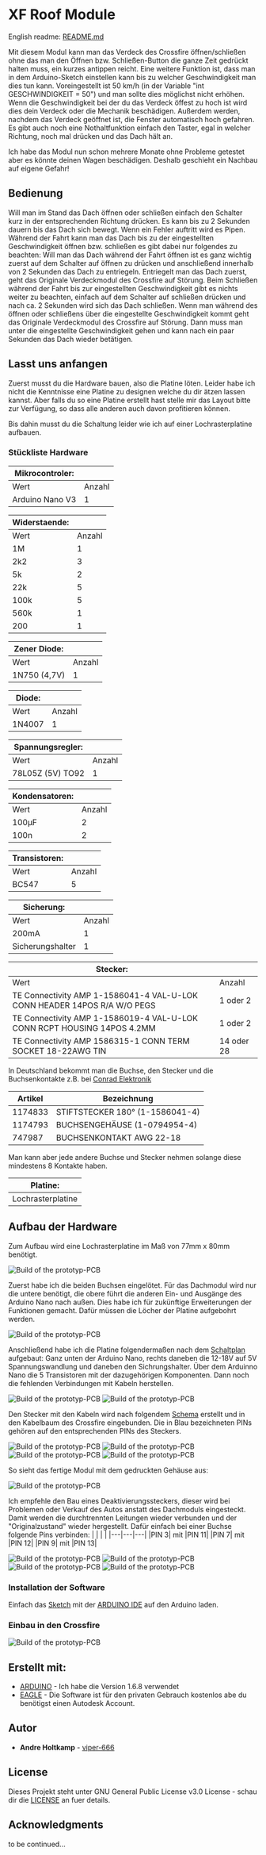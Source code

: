 # XF Roof Module

English readme: [README.md](https://github.com/viper-666/xf_roof_module/blob/master/README.md)

Mit diesem Modul kann man das Verdeck des Crossfire öffnen/schließen ohne das man den Öffnen bzw. Schließen-Button die ganze Zeit gedrückt halten muss, ein kurzes antippen reicht.
Eine weitere Funktion ist, dass man in dem Arduino-Sketch einstellen kann bis zu welcher Geschwindigkeit man dies tun kann.
Voreingestellt ist 50 km/h (in der Variable "int GESCHWINDIGKEIT = 50") und man sollte dies möglichst nicht erhöhen. Wenn die Geschwindigkeit bei der du das Verdeck öffest zu hoch ist wird dies dein Verdeck oder die Mechanik beschädigen.
Außerdem werden, nachdem das Verdeck geöffnet ist, die Fenster automatisch hoch gefahren. 
Es gibt auch noch eine Nothaltfunktion einfach den Taster, egal in welcher Richtung, noch mal drücken und das Dach hält an.

Ich habe das Modul nun schon mehrere Monate ohne Probleme getestet aber es könnte deinen Wagen beschädigen. Deshalb geschieht ein Nachbau auf eigene Gefahr!


## Bedienung

Will man im Stand das Dach öffnen oder schließen einfach den Schalter kurz in der entsprechenden Richtung drücken. Es kann bis zu 2 Sekunden dauern bis das Dach sich bewegt. Wenn ein Fehler auftritt wird es Pipen.
Während der Fahrt kann man das Dach bis zu der eingestellten Geschwindigkeit öffnen bzw. schließen es gibt dabei nur folgendes zu beachten:
Will man das Dach während der Fahrt öffnen ist es ganz wichtig zuerst auf dem Schalter auf öffnen zu drücken und anschließend innerhalb von 2 Sekunden das Dach zu entriegeln.
Entriegelt man das Dach zuerst, geht das Originale Verdeckmodul des Crossfire auf Störung.
Beim Schließen während der Fahrt bis zur eingestellten Geschwindigkeit gibt es nichts weiter zu beachten, einfach auf dem Schalter auf schließen drücken und nach ca. 2 Sekunden wird sich das Dach schließen.
Wenn man während des öffnen oder schließens über die eingestellte Geschwindigkeit kommt geht das Originale Verdeckmodul des Crossfire auf Störung.
Dann muss man unter die eingestellte Geschwindigkeit gehen und kann nach ein paar Sekunden das Dach wieder betätigen.


## Lasst uns anfangen

Zuerst musst du die Hardware bauen, also die Platine löten. Leider habe ich nicht die Kenntnisse eine Platine zu designen welche du dir ätzen lassen kannst.
Aber falls du so eine Platine erstellt hast stelle mir das Layout bitte zur Verfügung, so dass alle anderen auch davon profitieren können.

Bis dahin musst du die Schaltung leider wie ich auf einer Lochrasterplatine aufbauen.


### Stückliste Hardware

|Mikrocontroler:| |
|---|---|
|Wert		|Anzahl|
|Arduino Nano V3|1     |

|Widerstaende:| |
|---|---|
|Wert|Anzahl|
|1M |1 |
|2k2 |3 |
|5k |2 |
|22k |5 |
|100k |5 |
|560k |1 |
|200 |1 |

|Zener Diode:| |
|---|---|
|Wert|Anzahl|
|1N750 (4,7V)|1|

|Diode:| |
|---|---|
|Wert|Anzahl|
|1N4007|1|

|Spannungsregler:| |
|---|---|
|Wert|Anzahl|
|78L05Z (5V) TO92|1|

|Kondensatoren:| |
|---|---|
|Wert|Anzahl|
|100µF|2|
|100n|2|

|Transistoren:| |
|---|---|
|Wert|Anzahl|
|BC547|5|

|Sicherung:| |
|---|---|
|Wert|Anzahl|
|200mA|1|
|Sicherungshalter|1|

|Stecker:| |
|---|---|
|Wert|Anzahl|
|TE Connectivity AMP 1-1586041-4 VAL-U-LOK CONN HEADER 14POS R/A W/O PEGS|1 oder 2|
|TE Connectivity AMP 1-1586019-4 VAL-U-LOK CONN RCPT HOUSING 14POS 4.2MM|1 oder 2|
|TE Connectivity AMP 1586315-1 CONN TERM SOCKET 18-22AWG TIN|14 oder 28|

In Deutschland bekommt man die Buchse, den Stecker und die Buchsenkontakte z.B. bei [Conrad Elektronik](https://www.conrad.de)

|Artikel|Bezeichnung|
|---|---|
|1174833|STIFTSTECKER 180° (1-1586041-4)|
|1174793|BUCHSENGEHÄUSE (1-0794954-4)|
|747987|BUCHSENKONTAKT AWG 22-18|

Man kann aber jede andere Buchse und Stecker nehmen solange diese mindestens 8 Kontakte haben.



|Platine:|
|---|
|Lochrasterplatine|


## Aufbau der Hardware

Zum Aufbau wird eine Lochrasterplatine im Maß von 77mm x 80mm benötigt.

![Build of the prototyp-PCB](https://github.com/viper-666/xf_roof_module/blob/master/Viper000.JPG)

Zuerst habe ich die beiden Buchsen eingelötet. Für das Dachmodul wird nur die untere benötigt, die obere führt die anderen Ein- und Ausgänge des Arduino Nano nach außen. Dies habe ich für zukünftige Erweiterungen der Funktionen gemacht.
Dafür müssen die Löcher der Platine aufgebohrt werden.

![Build of the prototyp-PCB](https://github.com/viper-666/xf_roof_module/blob/master/Viper001.JPG)

Anschließend habe ich die Platine folgendermaßen nach dem [Schaltplan](https://github.com/viper-666/xf_roof_module/blob/master/Dachmodul.pdf) aufgebaut:
Ganz unten der Arduino Nano, rechts daneben die 12-18V auf 5V Spannungswandlung und daneben den Sichrungshalter.
Über dem Arduinno Nano die 5 Transistoren mit der dazugehörigen Komponenten.
Dann noch die fehlenden Verbindungen mit Kabeln herstellen.

![Build of the prototyp-PCB](https://github.com/viper-666/xf_roof_module/blob/master/Viper006.JPG)
![Build of the prototyp-PCB](https://github.com/viper-666/xf_roof_module/blob/master/Viper008.JPG)

Den Stecker mit den Kabeln wird nach folgendem [Schema](https://github.com/viper-666/xf_roof_module/blob/master/Verkabelung.pdf) erstellt und in den Kabelbaum des Crossfire eingebunden.
Die in Blau bezeichneten PINs gehören auf den entsprechenden PINs des Steckers.

![Build of the prototyp-PCB](https://github.com/viper-666/xf_roof_module/blob/master/Viper010.JPG)
![Build of the prototyp-PCB](https://github.com/viper-666/xf_roof_module/blob/master/Viper011.JPG)
![Build of the prototyp-PCB](https://github.com/viper-666/xf_roof_module/blob/master/Viper012.JPG)
![Build of the prototyp-PCB](https://github.com/viper-666/xf_roof_module/blob/master/Viper013.JPG)

So sieht das fertige Modul mit dem gedruckten Gehäuse aus:

![Build of the prototyp-PCB](https://github.com/viper-666/xf_roof_module/blob/master/Viper014.JPG)

Ich empfehle den Bau eines Deaktivierungssteckers, dieser wird bei Problemen oder Verkauf des Autos anstatt des Dachmoduls eingesteckt. Damit werden die durchtrennten Leitungen wieder verbunden und der "Originalzustand" wieder hergestellt.
Dafür einfach bei einer Buchse folgende Pins verbinden:
| | | |
|---|---|---|
|PIN 3| mit |PIN 11|
|PIN 7| mit |PIN 12|
|PIN 9| mit |PIN 13|

![Build of the prototyp-PCB](https://github.com/viper-666/xf_roof_module/blob/master/Viper002.JPG)
![Build of the prototyp-PCB](https://github.com/viper-666/xf_roof_module/blob/master/Viper003.JPG)
![Build of the prototyp-PCB](https://github.com/viper-666/xf_roof_module/blob/master/Viper004.JPG)
![Build of the prototyp-PCB](https://github.com/viper-666/xf_roof_module/blob/master/Viper005.JPG)



### Installation der Software

Einfach das [Sketch](https://github.com/viper-666/xf_roof_module/blob/master/Crossfire_Dachmodul-4.ino) mit der [ARDUINO IDE](https://www.arduino.cc/en/Main/Software) auf den Arduino laden.


### Einbau in den Crossfire

![Build of the prototyp-PCB](https://github.com/viper-666/xf_roof_module/blob/master/Viper15.JPG)


## Erstellt mit:

* [ARDUINO](https://www.arduino.cc/en/Main/Software) - Ich habe die Version 1.6.8 verwendet
* [EAGLE](https://www.autodesk.com/products/eagle/free-download) - Die Software ist für den privaten Gebrauch kostenlos abe du benötigst einen Autodesk Account.


## Autor

* **Andre Holtkamp** - [viper-666](https://github.com/viper-666)



## License

Dieses Projekt steht unter GNU General Public License v3.0 License - schau dir die [LICENSE](https://github.com/viper-666/xf_roof_module/blob/master/LICENSE) an fuer details.

## Acknowledgments

to be continued...
